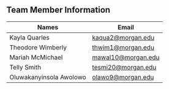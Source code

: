 ## **Team Member Information**

| **Names** | **Email** |
| --- | --- |
| Kayla Quarles | <kaqua2@morgan.edu> |
| Theodore Wimberly | <thwim1@morgan.edu> |
| Mariah McMichael | <mawal10@morgan.edu> |
| Telly Smith | <tesmi20@morgan.edu> |
| Oluwakanyinsola Awolowo | <olawo9@morgan.edu> |
